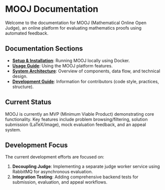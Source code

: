 # MOOJ Documentation

Welcome to the documentation for MOOJ (Mathematical Online Open Judge), an online platform for evaluating mathematics proofs using automated feedback.

## Documentation Sections

*   **[Setup & Installation](./setup.md)**: Running MOOJ locally using Docker.
*   **[Usage Guide](./usage.md)**: Using the MOOJ platform features.
*   **[System Architecture](./architecture.md)**: Overview of components, data flow, and technical design.
*   **[Development Guide](./development.md)**: Information for contributors (code style, practices, structure).

## Current Status

MOOJ is currently an MVP (Minimum Viable Product) demonstrating core functionality. Key features include problem browsing/filtering, solution submission (LaTeX/image), mock evaluation feedback, and an appeal system.

## Development Focus

The current development efforts are focused on:

1.  **Decoupling Judge**: Implementing a separate judge worker service using RabbitMQ for asynchronous evaluation.
2.  **Integration Testing**: Adding comprehensive backend tests for submission, evaluation, and appeal workflows. 